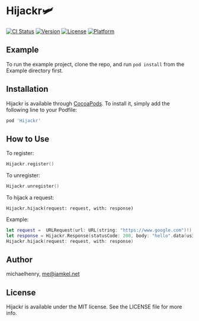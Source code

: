 # Hijackr🛩

[![CI Status](https://img.shields.io/travis/michaelhenry/Hijackr.svg?style=flat)](https://travis-ci.org/michaelhenry/Hijackr)
[![Version](https://img.shields.io/cocoapods/v/Hijackr.svg?style=flat)](https://cocoapods.org/pods/Hijackr)
[![License](https://img.shields.io/cocoapods/l/Hijackr.svg?style=flat)](https://cocoapods.org/pods/Hijackr)
[![Platform](https://img.shields.io/cocoapods/p/Hijackr.svg?style=flat)](https://cocoapods.org/pods/Hijackr)

## Example

To run the example project, clone the repo, and run `pod install` from the Example directory first.

## Installation

Hijackr is available through [CocoaPods](https://cocoapods.org). To install
it, simply add the following line to your Podfile:

```ruby
pod 'Hijackr'
```

## How to Use

To register:

```swift
Hijackr.register()
```

To unregister:

```swift
Hijackr.unregister()
```

To hijack a request:

```
Hijackr.hijack(request: request, with: response)
```

Example:

```swift
let request =  URLRequest(url: URL(string: "https://www.google.com")!)
let response = Hijackr.Response(statusCode: 200, body: "hello".data(using: .utf8))
Hijackr.hijack(request: request, with: response)
```

## Author

michaelhenry, me@iamkel.net

## License

Hijackr is available under the MIT license. See the LICENSE file for more info.
